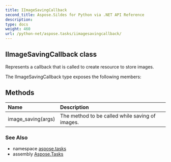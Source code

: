 ```yaml
---
title: IImageSavingCallback
second_title: Aspose.Sildes for Python via .NET API Reference
description: 
type: docs
weight: 460
url: /python-net/aspose.tasks/iimagesavingcallback/
---
```


## IImageSavingCallback class

Represents a callback that is called to create resource to store images.

The IImageSavingCallback type exposes the following members:
## Methods
| Name | Description |
| :- | :- |
|image_saving(args)|The method to be called while saving of images.|

### See Also

* namespace [aspose.tasks](/tasks/python-net/aspose.tasks/)
* assembly [Aspose.Tasks](/tasks/python-net/)

